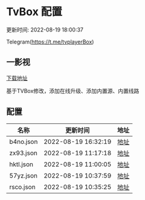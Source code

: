 # TvBox 配置

更新时间: 2022-08-19 18:00:37

Telegram(https://t.me/tvplayerBox)

## 一影视

[下载地址](https://ghproxy.com/https://raw.githubusercontent.com/tv-player/apks/main/live/一影视_1.0.1.apk)

基于TVBox修改，添加在线升级、添加内置源、内置线路


## 配置


|   名称  | 更新时间  |地址  |
|  ----  | ----  |----  |
|  b4no.json | 2022-08-19 16:32:19 |[地址](https://box.okeybox.top/tv/b4no.json) |
|  zx93.json | 2022-08-19 11:17:18 |[地址](https://box.okeybox.top/tv/zx93.json) |
|  hktl.json | 2022-08-19 11:00:05 |[地址](https://box.okeybox.top/tv/hktl.json) |
|  57yz.json | 2022-08-19 10:37:59 |[地址](https://box.okeybox.top/tv/57yz.json) |
|  rsco.json | 2022-08-19 10:35:25 |[地址](https://box.okeybox.top/tv/rsco.json) |
  
